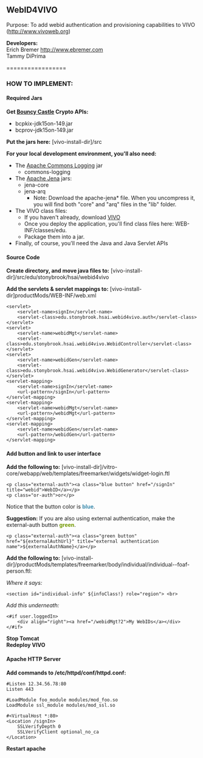 ## WebID4VIVO

Purpose: To add webid authentication and provisioning capabilities to VIVO (http://www.vivoweb.org)

**Developers:**<br>
Erich Bremer http://www.ebremer.com<br>
Tammy DiPrima

=================

### HOW TO IMPLEMENT:

#### Required Jars

**Get [Bouncy Castle](http://www.bouncycastle.org/latest_releases.html) Crypto APIs:** 

* bcpkix-jdk15on-149.jar 
* bcprov-jdk15on-149.jar

**Put the jars here:** [vivo-install-dir]/src

**For your local development environment, you'll also need:**

* The [Apache Commons Logging](http://commons.apache.org/proper/commons-logging/download_logging.cgi) jar
  * commons-logging
* The [Apache Jena](http://www.apache.org/dist/jena/binaries/) jars:
  * jena-core
  * jena-arq  
    * Note: Download the apache-jena* file.  When you uncompress it, you will find both "core" and "arq" files in the "lib" folder.
* The VIVO class files:
  * If you haven't already, download [VIVO](http://vivoweb.org/download)
  * Once you deploy the application, you'll find class files here: WEB-INF/classes/edu.
  * Package them into a jar.
* Finally, of course, you'll need the Java and Java Servlet APIs


#### Source Code

**Create directory, and move java files to:** [vivo-install-dir]/src/edu/stonybrook/hsai/webid4vivo

**Add the servlets & servlet mappings to:** [vivo-install-dir]productMods/WEB-INF/web.xml<br>

    <servlet>
        <servlet-name>signIn</servlet-name>
        <servlet-class>edu.stonybrook.hsai.webid4vivo.auth</servlet-class>
    </servlet>
    <servlet>
        <servlet-name>webidMgt</servlet-name>
        <servlet-class>edu.stonybrook.hsai.webid4vivo.WebidController</servlet-class>
    </servlet>
    <servlet>
        <servlet-name>webidGen</servlet-name>
        <servlet-class>edu.stonybrook.hsai.webid4vivo.WebidGenerator</servlet-class>
    </servlet>
    <servlet-mapping>
        <servlet-name>signIn</servlet-name>
        <url-pattern>/signIn</url-pattern>
    </servlet-mapping>
    <servlet-mapping>
        <servlet-name>webidMgt</servlet-name>
        <url-pattern>/webidMgt</url-pattern>
    </servlet-mapping>
    <servlet-mapping>
        <servlet-name>webidGen</servlet-name>
        <url-pattern>/webidGen</url-pattern>
    </servlet-mapping>


#### Add button and link to user interface

**Add the following to:** [vivo-install-dir]/vitro-core/webapp/web/templates/freemarker/widgets/widget-login.ftl

    <p class="external-auth"><a class="blue button" href="/signIn" title="webid">WebID</a></p>
    <p class="or-auth">or</p>
    
Notice that the button color is <font color="#398aac">**blue**</font>.

**Suggestion:** If you are also using external authentication, make the external-auth button <font color="#749a02">**green**</font>.

    <p class="external-auth"><a class="green button" href="${externalAuthUrl}" title="external authentication name">${externalAuthName}</a></p>

**Add the following to:** [vivo-install-dir]/productMods/templates/freemarker/body/individual/individual--foaf-person.ftl:

*Where it says:*

    <section id="individual-info" ${infoClass!} role="region"> <br>

*Add this underneath:*

    <#if user.loggedIn>    
        <div align="right"><a href="/webidMgt?2">My WebIDs</a></div>
    </#if>


**Stop Tomcat<br>
Redeploy VIVO<br>**

#### Apache HTTP Server

**Add commands to /etc/httpd/conf/httpd.conf:**

    #Listen 12.34.56.78:80
    Listen 443
    
    #LoadModule foo_module modules/mod_foo.so
    LoadModule ssl_module modules/mod_ssl.so
    
    #<VirtualHost *:80>    
    <Location /signIn>
        SSLVerifyDepth 0
        SSLVerifyClient optional_no_ca
    </Location>

**Restart apache**
